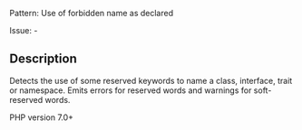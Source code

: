 Pattern: Use of forbidden name as declared

Issue: -

## Description

Detects the use of some reserved keywords to name a class, interface, trait or namespace. Emits errors for reserved words and warnings for soft-reserved words.

PHP version 7.0+